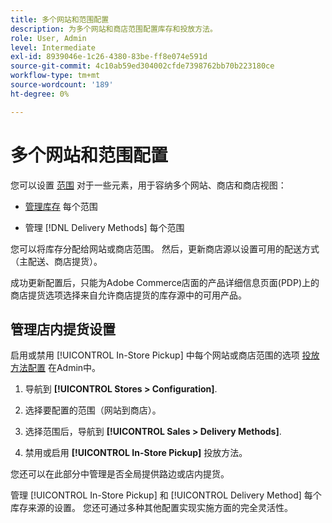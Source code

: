 ```yaml
---
title: 多个网站和范围配置
description: 为多个网站和商店范围配置库存和投放方法。
role: User, Admin
level: Intermediate
exl-id: 8939046e-1c26-4380-83be-ff8e074e591d
source-git-commit: 4c10ab59ed304002cfde7398762bb70b223180ce
workflow-type: tm+mt
source-wordcount: '189'
ht-degree: 0%

---
```


# 多个网站和范围配置

您可以设置 [范围](https://docs.magento.com/user-guide/configuration/scope.html) 对于一些元素，用于容纳多个网站、商店和商店视图：

- [管理库存](https://docs.magento.com/user-guide/catalog/inventory-stock.html) 每个范围

- 管理 [!DNL Delivery Methods] 每个范围

您可以将库存分配给网站或商店范围。 然后，更新商店源以设置可用的配送方式（主配送、商店提货）。

成功更新配置后，只能为Adobe Commerce店面的产品详细信息页面(PDP)上的商店提货选项选择来自允许商店提货的库存源中的可用产品。

## 管理店内提货设置

启用或禁用 [!UICONTROL In-Store Pickup] 中每个网站或商店范围的选项 [投放方法配置](enable-general.md#delivery-methods) 在Admin中。

1. 导航到 **[!UICONTROL Stores > Configuration]**.

1. 选择要配置的范围（网站到商店）。

1. 选择范围后，导航到 **[!UICONTROL Sales > Delivery Methods]**.

1. 禁用或启用 **[!UICONTROL In-Store Pickup]** 投放方法。

您还可以在此部分中管理是否全局提供路边或店内提货。

管理 [!UICONTROL In-Store Pickup] 和 [!UICONTROL Delivery Method] 每个库存来源的设置。 您还可通过多种其他配置实现实施方面的完全灵活性。
